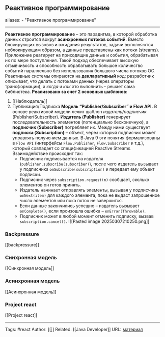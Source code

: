 ## Реактивное программирование

aliases: 
	- "Реактивное программирование"


---
**Реактивное программирование** – это парадигма, в которой обработка данных строится вокруг **асинхронных потоков событий**. Вместо блокирующих вызовов и ожидания результатов, задачи выполняются неблокирующим образом, а данные представлены как потоки (streams). Приложение реагирует на приходящие данные и события, обрабатывая их по мере поступления. Такой подход обеспечивает высокую отзывчивость и способность обрабатывать большое количество событий параллельно без использования большого числа потоков ОС. Реактивные системы опираются на **декларативный** код: разработчик описывает, _что_ делать с потоками данных (через операторы трансформации), а _когда_ и _как_ это выполнить – решает сама библиотека.
**Реализовано за счет 2 основных шаблонов:**
1) [[Наблюдатель]]
2) Публикация/Подписка
	**Модель “Publisher/Subscriber” и Flow API.** В основе реактивной модели лежит шаблон _издатель/подписчик_ (Publisher/Subscriber). **Издатель (Publisher)** генерирует последовательность элементов (потенциально бесконечную), а **подписчик (Subscriber)** потребляет их. Между ними существует **подписка (Subscription)** – объект, через который подписчик может управлять получением данных. В Java 9 эти понятия формализованы в `Flow API` (интерфейсы `Flow.Publisher`, `Flow.Subscriber` и т.д.), который совпадает со спецификацией Reactive Streams. Взаимодействие происходит так:
	- Подписчик подписывается на издателя (`publisher.subscribe(subscriber)`), после чего издатель вызывает у подписчика `onSubscribe(subscription)` и передает ему объект подписки.
	- Подписчик через `subscription.request(n)` сообщает, сколько элементов он готов принять.
	- Издатель начинает отправлять элементы, вызывая у подписчика `onNext(item)` для каждого элемента, пока не выдаст запрошенное число элементов или пока поток не завершится.
	- Если данные закончились успешно – издатель вызывает `onComplete()`, если произошла ошибка – `onError(Throwable)`.
	- Подписчик может в любой момент отменить подписку, вызвав `subscription.cancel()`.
![[Pasted image 20250307210250.png]]

### Backpressure
[[backpressure]]
### Синхронная модель
 [[Синхронная модель]]
### Асинхронная модель
 [[Асинхронная модель]]
 
### Project react
[[Project react]]


---
Tags: #react
Author: [[]]
Related: [[Java Developer]]
URL: [материал](https://habr.com/ru/articles/565004/)
